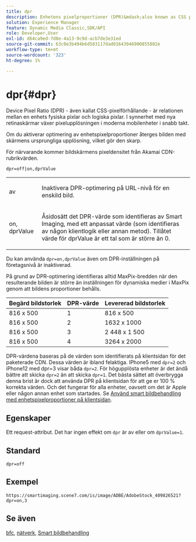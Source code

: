 ```yaml
---
title: dpr
description: Enhetens pixelproportioner (DPR)&mdash;also known as CSS pixel ratio&mdash;is the relationship between a device's physical pixels and logical pixels.
solution: Experience Manager
feature: Dynamic Media Classic,SDK/API
role: Developer,User
exl-id: d64ca9ed-7d8e-4a13-9c9d-acb7de3e31ed
source-git-commit: 63c0e3b494b6d583117dad01643946900855802e
workflow-type: tm+mt
source-wordcount: '323'
ht-degree: 1%

---
```


# dpr{#dpr}

Device Pixel Ratio (DPR) - även kallat CSS-pixelförhållande - är relationen mellan en enhets fysiska pixlar och logiska pixlar. I synnerhet med nya retinaskärmar växer pixelupplösningen i moderna mobilenheter i snabb takt.

Om du aktiverar optimering av enhetspixelproportioner återges bilden med skärmens ursprungliga upplösning, vilket gör den skarp.

För närvarande kommer bildskärmens pixeldensitet från Akamai CDN-rubrikvärden.

`dpr=off|on,dprValue`

<table id="simpletable_4CB26F72A56D4515B767C303F8E8A1CF"> 
 <tr class="strow"> 
  <td class="stentry"> <p> <span class="codeph"> <span class="varname"> av </span> </span> </p> </td> 
  <td class="stentry"> <p>Inaktivera DPR-optimering på URL-nivå för en enskild bild. </p> </td> 
 </tr> 
 <tr class="strow"> 
  <td class="stentry"> <p> <span class="codeph"> <span class="varname"> on, dprValue </span> </span> </p> </td> 
  <td class="stentry"> <p>Åsidosätt det DPR-värde som identifieras av Smart Imaging, med ett anpassat värde (som identifieras av någon klientlogik eller annan metod). Tillåtet värde för dprValue är ett tal som är större än 0. </p> </td> 
 </tr> 
</table>


Du kan använda `dpr=on,dprValue` även om DPR-inställningen på företagsnivå är inaktiverad.

På grund av DPR-optimering identifieras alltid MaxPix-bredden när den resulterande bilden är större än inställningen för dynamiska medier i MaxPix genom att bildens proportioner behålls.

| Begärd bildstorlek | DPR-värde | Levererad bildstorlek |
|-|-|-|
| 816 x 500 | 1 | 816 x 500 |
| 816 x 500 | 2 | 1632 x 1000 |
| 816 x 500 | 3 | 2 448 x 1 500 |
| 816 x 500 | 4 | 3264 x 2000 |

DPR-värdena baseras på de värden som identifierats på klientsidan för det paketerade CDN. Dessa värden är ibland felaktiga. IPhone5 med `dpr=2` och iPhone12 med dpr=3 visar båda `dpr=2`. För högupplösta enheter är det ändå bättre att skicka `dpr=2` än att skicka `dpr=1`. Det bästa sättet att överbrygga denna brist är dock att använda DPR på klientsidan för att ge er 100 % korrekta värden. Och det fungerar för alla enheter, oavsett om det är Apple eller någon annan enhet som startades. Se [Använd smart bildbehandling med enhetspixelproportioner på klientsidan](https://experienceleague.adobe.com/docs/experience-manager-cloud-service/content/assets/dynamicmedia/client-side-dpr.html?lang=en).

## Egenskaper

Ett request-attribut. Det har ingen effekt om `dpr` är av eller om `dprValue=1`.

## Standard

`dpr=off`


## Exempel

`https://smartimaging.scene7.com/is/image/ADBE/AdobeStock_409826521?dpr=on,3`


## Se även

[bfc](/help/aem-is-ir-api/is-api/http-ref/image-serving-api-ref/c-http-protocol-reference/c-command-reference/r-bfc.md), [nätverk](/help/aem-is-ir-api/is-api/http-ref/image-serving-api-ref/c-http-protocol-reference/c-command-reference/r-network.md), [Smart bildbehandling](https://experienceleague.adobe.com/docs/experience-manager-cloud-service/content/assets/dynamicmedia/imaging-faq.html?lang=en)
